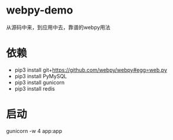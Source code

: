 # webpy-demo

从源码中来，到应用中去，靠谱的webpy用法

# 依赖

* pip3 install git+https://github.com/webpy/webpy#egg=web.py
* pip3 install PyMySQL
* pip3 install gunicorn
* pip3 install redis

# 启动

gunicorn -w 4 app:app